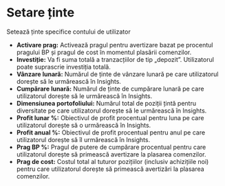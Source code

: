 # **Setare ținte**

Setează ținte specifice contului de utilizator

- **Activare prag:** Activează pragul pentru avertizare bazat pe procentul pragului BP și pragul de cost în momentul plasării comenzilor.
- **Investiție:** Va fi suma totală a tranzacțiilor de tip „depozit”. Utilizatorul poate suprascrie investiția totală.
- **Vânzare lunară:** Numărul de ținte de vânzare lunară pe care utilizatorul dorește să le urmărească în Insights.
- **Cumpărare lunară:** Numărul de ținte de cumpărare lunară pe care utilizatorul dorește să le urmărească în Insights.
- **Dimensiunea portofoliului:** Numărul total de poziții țintă pentru diversitate pe care utilizatorul dorește să le urmărească în Insights.
- **Profit lunar %:** Obiectivul de profit procentual pentru luna pe care utilizatorul dorește să o urmărească în Insights.
- **Profit anual %:** Obiectivul de profit procentual pentru anul pe care utilizatorul dorește să îl urmărească în Insights.
- **Prag BP %:** Pragul de putere de cumpărare procentual pentru care utilizatorul dorește să primească avertizare la plasarea comenzilor.
- **Prag de cost:** Costul total al tuturor pozițiilor (inclusiv achizițiile noi) pentru care utilizatorul dorește să primească avertizări la plasarea comenzilor.